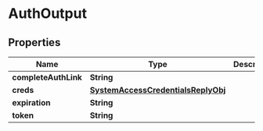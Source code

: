 

# AuthOutput


## Properties

| Name | Type | Description | Notes |
|------------ | ------------- | ------------- | -------------|
|**completeAuthLink** | **String** |  |  [optional] |
|**creds** | [**SystemAccessCredentialsReplyObj**](SystemAccessCredentialsReplyObj.md) |  |  [optional] |
|**expiration** | **String** |  |  [optional] |
|**token** | **String** |  |  [optional] |



